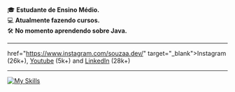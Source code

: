 🎓 <strong>Estudante de Ensino Médio.</strong>  
💻 <strong>Atualmente fazendo cursos.</strong>  
🛠️ <strong>No momento aprendendo sobre Java.</strong>

<hr>

href="https://www.instagram.com/souzaa.dev/" target="_blank">Instagram</a> (26k+), <a href="https://www.youtube.com/channel/UCyVjCn2LHImr0ZXL4BpOMug" target="_blank">Youtube</a> (5k+) and <a href="https://www.linkedin.com/in/vitor-souzaa/" target="_blank">LinkedIn</a> (28k+)</p>
<hr>

[![My Skills](https://skillicons.dev/icons?i=java,python,kotlin,spring,kafka,aws,redis,postgresql,mysql,docker,mongodb,terraform)](https://skillicons.dev)

